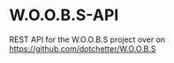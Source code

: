 # W.O.O.B.S-API
REST API for the W.O.O.B.S project over on https://github.com/dotchetter/W.O.O.B.S

